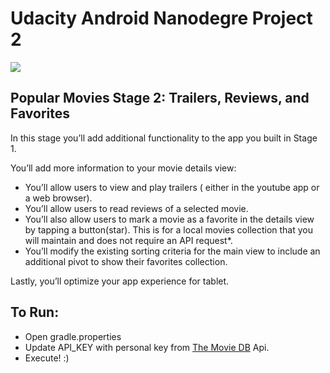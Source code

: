 # Udacity Android Nanodegre Project 2

![](https://img.shields.io/badge/platform-Android-blue.svg?style=flat)

## Popular Movies Stage 2: Trailers, Reviews, and Favorites

In this stage you’ll add additional functionality to the app you built in Stage 1.

You’ll add more information to your movie details view:
 - You’ll allow users to view and play trailers ( either in the youtube app or a web browser).
 - You’ll allow users to read reviews of a selected movie.
 - You’ll also allow users to mark a movie as a favorite in the details view by tapping a button(star). This is for a local movies collection that you will maintain and does not require an API request*.
 - You’ll modify the existing sorting criteria for the main view to include an additional pivot to show their favorites collection.

Lastly, you’ll optimize your app experience for tablet.

## To Run:
- Open gradle.properties
- Update API_KEY with personal key from <a target="\_blank" href="https://www.themoviedb.org/">The Movie DB</a> Api.
- Execute! :)
